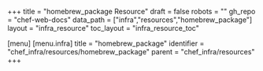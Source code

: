 +++
title = "homebrew_package Resource"
draft = false
robots = ""
gh_repo = "chef-web-docs"
data_path = ["infra","resources","homebrew_package"]
layout = "infra_resource"
toc_layout = "infra_resource_toc"

[menu]
  [menu.infra]
    title = "homebrew_package"
    identifier = "chef_infra/resources/homebrew_package"
    parent = "chef_infra/resources"
+++

<!-- The contents of this page are automatically generated from the homebrew_package.yaml file in the data directory. -->
<!-- To suggest a change, edit the https://github.com/chef/chef/blob/main/lib/chef/resource/homebrew_package.rb file
      and submit a pull request to the https://github.com/chef/chef repository. -->
